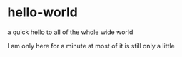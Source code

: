 # hello-world
a quick hello to all of the whole wide world

I am only here for a minute at most of it is still only a little
